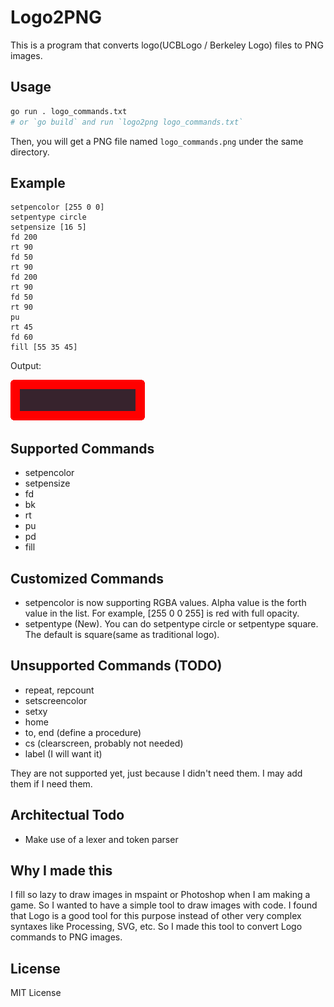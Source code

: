 # Logo2PNG

This is a program that converts logo(UCBLogo / Berkeley Logo) files to PNG images.

## Usage

```bash
go run . logo_commands.txt 
# or `go build` and run `logo2png logo_commands.txt`
```
Then, you will get a PNG file named `logo_commands.png` under the same directory.

## Example

```log
setpencolor [255 0 0]
setpentype circle
setpensize [16 5]
fd 200
rt 90
fd 50
rt 90
fd 200
rt 90
fd 50
rt 90
pu
rt 45
fd 60
fill [55 35 45]
```

Output:

![logo_commands.png](logo_commands.png)

## Supported Commands

- setpencolor
- setpensize
- fd
- bk
- rt
- pu
- pd
- fill

## Customized Commands

- setpencolor is now supporting RGBA values. Alpha value is the forth value in the list. For example, [255 0 0 255] is red with full opacity.
- setpentype (New). You can do setpentype circle or setpentype square. The default is square(same as traditional logo).

## Unsupported Commands (TODO)

- repeat, repcount
- setscreencolor
- setxy
- home
- to, end (define a procedure)
- cs (clearscreen, probably not needed)
- label (I will want it)

They are not supported yet, just because I didn't need them. I may add them if I need them.

## Architectual Todo

- Make use of a lexer and token parser

## Why I made this

I fill so lazy to draw images in mspaint or Photoshop when I am making a game. So I wanted to have a simple tool to draw images with code. I found that Logo is a good tool for this purpose instead of other very complex syntaxes like Processing, SVG, etc. So I made this tool to convert Logo commands to PNG images.

## License
MIT License

